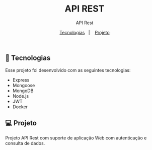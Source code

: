 <h1 align="center"> API REST </h1>

<p align="center">
 API Rest <br/>
</p>

<p align="center">
  <a href="#-tecnologias">Tecnologias</a>&nbsp;&nbsp;&nbsp;|&nbsp;&nbsp;&nbsp;
  <a href="#-projeto">Projeto</a>

  
</p>

<br>



## 🚀 Tecnologias

Esse projeto foi desenvolvido com as seguintes tecnologias:

- Express
- Mongoose
- MongoDB
- Node.js
- JWT 
- Docker

## 💻 Projeto

<p>Projeto API Rest com suporte de aplicação Web com autenticação e consulta de dados.</p>


